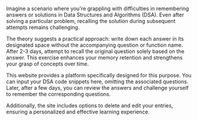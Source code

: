 Imagine a scenario where you're grappling with difficulties in remembering answers or solutions in Data Structures and Algorithms (DSA). Even after solving a particular problem, recalling the solution during subsequent attempts remains challenging.

The theory suggests a practical approach: write down each answer in its designated space without the accompanying question or function name. After 2-3 days, attempt to recall the original question solely based on the answer. This exercise enhances your memory retention and strengthens your grasp of concepts over time.

This website provides a platform specifically designed for this purpose. You can input your DSA code snippets here, omitting the associated questions. Later, after a few days, you can review the answers and challenge yourself to remember the corresponding questions.

Additionally, the site includes options to delete and edit your entries, ensuring a personalized and effective learning experience.
